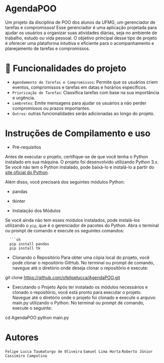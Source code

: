 # AgendaPOO
Um projeto da disciplina de POO dos alunos da UFMG, um gerenciador de tarefas e compromissos!
Esse gerenciador é uma aplicação projetada para ajudar os usuários a organizar suas atividades diárias, seja no ambiente de trabalho, estudo ou vida pessoal.
O objetivo principal desse tipo de projeto é oferecer uma plataforma intuitiva e eficiente para o acompanhamento e planejamento de tarefas e compromissos.

# :hammer: Funcionalidades do projeto
- `Agendamento de Tarefas e Compromissos`: Permite que os usuários criem eventos, compromissos e tarefas em datas e horários específicos.
- `Priorização de Tarefas`: Classifica tarefas com base na sua importância e urgência. 
- `Lembretes`: Emite mensagens para ajudar os usuários a não perder compromissos ou prazos importantes.
- `Outros`: outras funcionalidades serão adicionadas ao longo do projeto.

# Instruções de Compilamento e uso 

  - Pré-requisitos
  
  Antes de executar o projeto, certifique-se de que você tenha o Python instalado em sua máquina. O projeto foi desenvolvido utilizando Python 3.x. Se você não tem o Python instalado, pode baixá-lo e instalá-lo a partir do [site oficial do Python](https://www.python.org/).
  
  Além disso, você precisará dos seguintes módulos Python:
  - pandas
  - tkinter
  
  - Instalação dos Módulos
  
  Se você ainda não tem esses módulos instalados, pode instalá-los utilizando o `pip`, que é o gerenciador de pacotes do Python. Abra o terminal ou prompt de comando e execute os seguintes comandos:
  
      ```sh
      pip install pandas
      pip install tk

  - Clonando o Repositório
Para obter uma cópia local do projeto, você pode clonar o repositório GitHub. No terminal ou prompt de comando, navegue até o diretório onde deseja clonar o repositório e execute:

git clone https://github.com/ofelipelucca/AgendaPOO.git
 
 - Executando o Projeto
Após ter instalado os módulos necessários e clonado o repositório, você está pronto para executar o projeto. Navegue até o diretório onde o projeto foi clonado e execute o arquivo main.py utilizando o Python. No terminal ou prompt de comando, execute o seguinte:

cd AgendaPOO
python main.py


# Autores 
`Felipe Lucca Taumaturgo de Oliveira`
`Samuel Lima Horta`
`Roberto Júnior Cassimiro Campolina`
